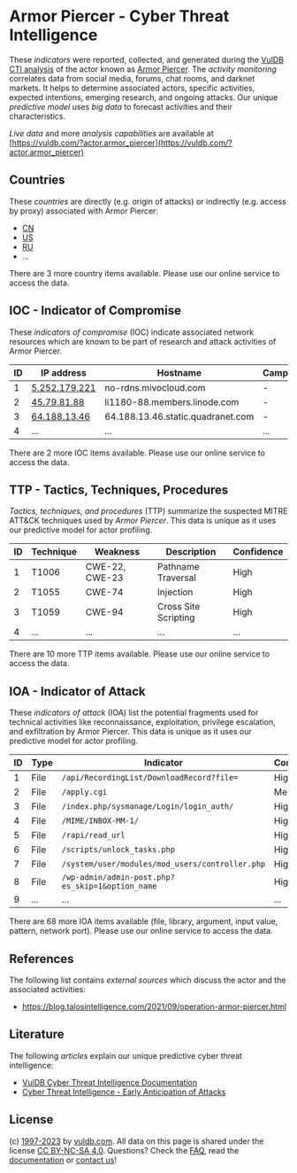 # Armor Piercer - Cyber Threat Intelligence

These _indicators_ were reported, collected, and generated during the [VulDB CTI analysis](https://vuldb.com/?kb.cti) of the actor known as [Armor Piercer](https://vuldb.com/?actor.armor_piercer). The _activity monitoring_ correlates data from social media, forums, chat rooms, and darknet markets. It helps to determine associated actors, specific activities, expected intentions, emerging research, and ongoing attacks. Our unique _predictive model_ uses _big data_ to forecast activities and their characteristics.

_Live data_ and more _analysis capabilities_ are available at [https://vuldb.com/?actor.armor_piercer](https://vuldb.com/?actor.armor_piercer)

## Countries

These _countries_ are directly (e.g. origin of attacks) or indirectly (e.g. access by proxy) associated with Armor Piercer:

* [CN](https://vuldb.com/?country.cn)
* [US](https://vuldb.com/?country.us)
* [RU](https://vuldb.com/?country.ru)
* ...

There are 3 more country items available. Please use our online service to access the data.

## IOC - Indicator of Compromise

These _indicators of compromise_ (IOC) indicate associated network resources which are known to be part of research and attack activities of Armor Piercer.

ID | IP address | Hostname | Campaign | Confidence
-- | ---------- | -------- | -------- | ----------
1 | [5.252.179.221](https://vuldb.com/?ip.5.252.179.221) | no-rdns.mivocloud.com | - | High
2 | [45.79.81.88](https://vuldb.com/?ip.45.79.81.88) | li1180-88.members.linode.com | - | High
3 | [64.188.13.46](https://vuldb.com/?ip.64.188.13.46) | 64.188.13.46.static.quadranet.com | - | High
4 | ... | ... | ... | ...

There are 2 more IOC items available. Please use our online service to access the data.

## TTP - Tactics, Techniques, Procedures

_Tactics, techniques, and procedures_ (TTP) summarize the suspected MITRE ATT&CK techniques used by _Armor Piercer_. This data is unique as it uses our predictive model for actor profiling.

ID | Technique | Weakness | Description | Confidence
-- | --------- | -------- | ----------- | ----------
1 | T1006 | CWE-22, CWE-23 | Pathname Traversal | High
2 | T1055 | CWE-74 | Injection | High
3 | T1059 | CWE-94 | Cross Site Scripting | High
4 | ... | ... | ... | ...

There are 10 more TTP items available. Please use our online service to access the data.

## IOA - Indicator of Attack

These _indicators of attack_ (IOA) list the potential fragments used for technical activities like reconnaissance, exploitation, privilege escalation, and exfiltration by Armor Piercer. This data is unique as it uses our predictive model for actor profiling.

ID | Type | Indicator | Confidence
-- | ---- | --------- | ----------
1 | File | `/api/RecordingList/DownloadRecord?file=` | High
2 | File | `/apply.cgi` | Medium
3 | File | `/index.php/sysmanage/Login/login_auth/` | High
4 | File | `/MIME/INBOX-MM-1/` | High
5 | File | `/rapi/read_url` | High
6 | File | `/scripts/unlock_tasks.php` | High
7 | File | `/system/user/modules/mod_users/controller.php` | High
8 | File | `/wp-admin/admin-post.php?es_skip=1&option_name` | High
9 | ... | ... | ...

There are 68 more IOA items available (file, library, argument, input value, pattern, network port). Please use our online service to access the data.

## References

The following list contains _external sources_ which discuss the actor and the associated activities:

* https://blog.talosintelligence.com/2021/09/operation-armor-piercer.html

## Literature

The following _articles_ explain our unique predictive cyber threat intelligence:

* [VulDB Cyber Threat Intelligence Documentation](https://vuldb.com/?kb.cti)
* [Cyber Threat Intelligence - Early Anticipation of Attacks](https://www.scip.ch/en/?labs.20201022)

## License

(c) [1997-2023](https://vuldb.com/?kb.changelog) by [vuldb.com](https://vuldb.com/?kb.about). All data on this page is shared under the license [CC BY-NC-SA 4.0](https://creativecommons.org/licenses/by-nc-sa/4.0/). Questions? Check the [FAQ](https://vuldb.com/?kb.faq), read the [documentation](https://vuldb.com/?kb) or [contact us](https://vuldb.com/?contact)!
